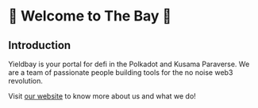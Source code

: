 # 🌊 Welcome to The Bay 🌊

## Introduction
Yieldbay is your portal for defi in the Polkadot and Kusama Paraverse. We are a team of passionate people building tools for the no noise web3 revolution.

Visit [our website](yieldbay.io) to know more about us and what we do!
